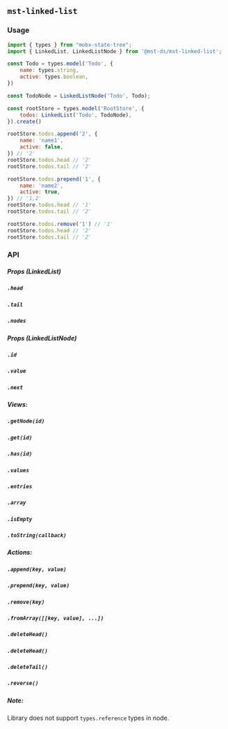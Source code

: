 ## `mst-linked-list`

### Usage

```js
import { types } from "mobx-state-tree";
import { LinkedList, LinkedListNode } from '@mst-ds/mst-linked-list';

const Todo = types.model('Todo', {
    name: types.string,
    active: types.boolean,
})

const TodoNode = LinkedListNode('Todo', Todo);

const rootStore = types.model('RootStore', {
    todos: LinkedList('Todo', TodoNode),
}).create()

rootStore.todos.append('2', {
    name: 'name1',
    active: false,
}) // '2'
rootStore.todos.head // '2'
rootStore.todos.tail // '2'

rootStore.todos.prepend('1', {
    name: 'name2',
    active: true,
}) // '1,2'
rootStore.todos.head // '1'
rootStore.todos.tail // '2'

rootStore.todos.remove('1') // '1'
rootStore.todos.head // '2'
rootStore.todos.tail // '2'
```

### API

##### Props (LinkedList)
##### `.head`
##### `.tail`
##### `.nodes`

##### Props (LinkedListNode)
##### `.id`
##### `.value`
##### `.next`

##### Views:
##### `.getNode(id)`
##### `.get(id)`
##### `.has(id)`
##### `.values`
##### `.entries`
##### `.array`
##### `.isEmpty`
##### `.toString(callback)`

##### Actions:
##### `.append(key, value)`
##### `.prepend(key, value)`
##### `.remove(key)`
##### `.fromArray([[key, value], ...])`
##### `.deleteHead()`
##### `.deleteHead()`
##### `.deleteTail()`
##### `.reverse()`

##### Note: 
Library does not support `types.reference` types in node.
